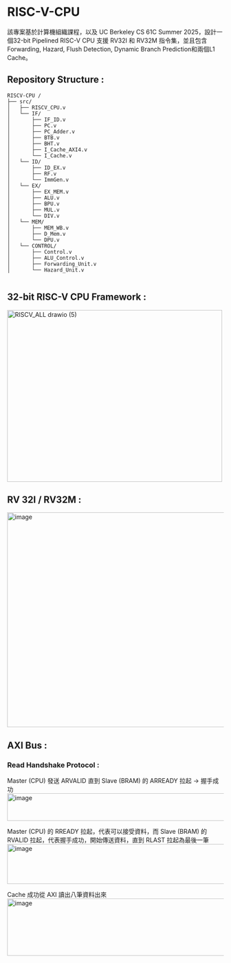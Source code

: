 # RISC-V-CPU
該專案基於計算機組織課程，以及 UC Berkeley CS 61C Summer 2025，設計一個32-bit Pipelined RISC-V CPU 支援 RV32I 和 RV32M 指令集，並且包含Forwarding, Hazard, Flush Detection, Dynamic Branch Prediction和兩個L1 Cache。
  
## Repository Structure :
```
RISCV-CPU /
├── src/     
│   ├── RISCV_CPU.v
│   └── IF/
│       ├── IF_ID.v
│       ├── PC.v
│       ├── PC_Adder.v
│       ├── BTB.v
│       ├── BHT.v
│       ├── I_Cache_AXI4.v
│       └── I_Cache.v
│   └── ID/
│       ├── ID_EX.v
│       ├── RF.v
│       └── ImmGen.v
│   └── EX/
│       ├── EX_MEM.v
│       ├── ALU.v
│       ├── BPU.v
│       ├── MUL.v
│       └── DIV.v         
│   └── MEM/
│       ├── MEM_WB.v
│       ├── D_Mem.v
│       └── DPU.v
│   └── CONTROL/
│       ├── Control.v
│       ├── ALU_Control.v
│       ├── Forwarding_Unit.v
│       └── Hazard_Unit.v   
      
```

## 32-bit RISC-V CPU Framework :   
<img width="500" height="400" alt="RISCV_ALL drawio (5)" src="https://github.com/user-attachments/assets/3b634290-4d0c-4b64-bdc3-b66d062d040c" />   

## RV 32I / RV32M :  
<img width="600" height="500" alt="image" src="https://github.com/user-attachments/assets/a9422d66-a458-423a-a5ec-328198ec9eaf" />  

## AXI Bus :  

### Read Handshake Protocol :  
Master (CPU) 發送 ARVALID 直到 Slave (BRAM) 的 ARREADY 拉起 -> 握手成功  
<img width="685" height="64" alt="image" src="https://github.com/user-attachments/assets/af1607de-bbb2-4d10-9745-fa0982f03dc3" />  
  
Master (CPU) 的 RREADY 拉起，代表可以接受資料，而 Slave (BRAM) 的 RVALID 拉起，代表握手成功，開始傳送資料，直到 RLAST 拉起為最後一筆   
<img width="961" height="93" alt="image" src="https://github.com/user-attachments/assets/84086cba-7fdf-4dcc-912c-b6dc47b0e827" />  
  
Cache 成功從 AXI 讀出八筆資料出來  
<img width="1182" height="133" alt="image" src="https://github.com/user-attachments/assets/145e75bf-9079-4474-89c2-1098ba3e4b6c" />  



